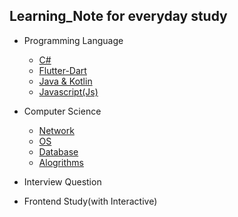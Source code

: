 ## Learning_Note for everyday study

- Programming Language
  - [C#](https://github.com/s-ggul/Learning_Note/tree/main/Programming%20Language/C%23)
  - [Flutter-Dart](https://github.com/s-ggul/Learning_Note/tree/main/Programming%20Language/Flutter-Dart)
  - [Java & Kotlin](https://github.com/s-ggul/Learning_Note/tree/main/Programming%20Language/Java%20%26%20Kotlin)
  - [Javascript(Js)](https://github.com/s-ggul/Learning_Note/tree/main/Programming%20Language/Javascript)

- Computer Science
  - [Network](https://github.com/s-ggul/Learning_Note/tree/main/Computer%20Science/Network)
  - [OS](https://github.com/s-ggul/Learning_Note/tree/main/Computer%20Science/OS)
  - [Database](https://github.com/s-ggul/Learning_Note/tree/main/Computer%20Science/Database)
  - [Alogrithms](https://github.com/s-ggul/Learning_Note/tree/main/Computer%20Science/Alogrithms)

- Interview Question 
  
- Frontend Study(with Interactive)
